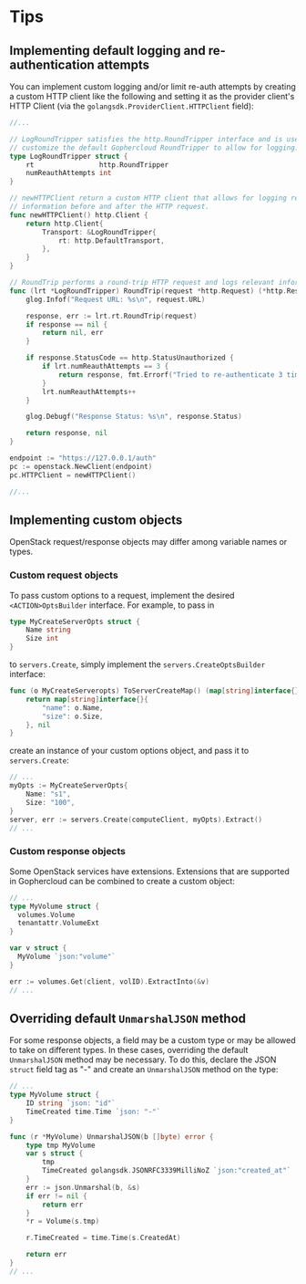 # Tips

## Implementing default logging and re-authentication attempts

You can implement custom logging and/or limit re-auth attempts by creating a custom HTTP client
like the following and setting it as the provider client's HTTP Client (via the
`golangsdk.ProviderClient.HTTPClient` field):

```go
//...

// LogRoundTripper satisfies the http.RoundTripper interface and is used to
// customize the default Gophercloud RoundTripper to allow for logging.
type LogRoundTripper struct {
	rt                http.RoundTripper
	numReauthAttempts int
}

// newHTTPClient return a custom HTTP client that allows for logging relevant
// information before and after the HTTP request.
func newHTTPClient() http.Client {
	return http.Client{
		Transport: &LogRoundTripper{
			rt: http.DefaultTransport,
		},
	}
}

// RoundTrip performs a round-trip HTTP request and logs relevant information about it.
func (lrt *LogRoundTripper) RoundTrip(request *http.Request) (*http.Response, error) {
	glog.Infof("Request URL: %s\n", request.URL)

	response, err := lrt.rt.RoundTrip(request)
	if response == nil {
		return nil, err
	}

	if response.StatusCode == http.StatusUnauthorized {
		if lrt.numReauthAttempts == 3 {
			return response, fmt.Errorf("Tried to re-authenticate 3 times with no success.")
		}
		lrt.numReauthAttempts++
	}

	glog.Debugf("Response Status: %s\n", response.Status)

	return response, nil
}

endpoint := "https://127.0.0.1/auth"
pc := openstack.NewClient(endpoint)
pc.HTTPClient = newHTTPClient()

//...
```


## Implementing custom objects

OpenStack request/response objects may differ among variable names or types.

### Custom request objects

To pass custom options to a request, implement the desired `<ACTION>OptsBuilder` interface. For
example, to pass in

```go
type MyCreateServerOpts struct {
	Name string
	Size int
}
```

to `servers.Create`, simply implement the `servers.CreateOptsBuilder` interface:

```go
func (o MyCreateServeropts) ToServerCreateMap() (map[string]interface{}, error) {
	return map[string]interface{}{
		"name": o.Name,
		"size": o.Size,
	}, nil
}
```

create an instance of your custom options object, and pass it to `servers.Create`:

```go
// ...
myOpts := MyCreateServerOpts{
	Name: "s1",
	Size: "100",
}
server, err := servers.Create(computeClient, myOpts).Extract()
// ...
```

### Custom response objects

Some OpenStack services have extensions. Extensions that are supported in Gophercloud can be
combined to create a custom object:

```go
// ...
type MyVolume struct {
  volumes.Volume
  tenantattr.VolumeExt
}

var v struct {
  MyVolume `json:"volume"`
}

err := volumes.Get(client, volID).ExtractInto(&v)
// ...
```

## Overriding default `UnmarshalJSON` method

For some response objects, a field may be a custom type or may be allowed to take on
different types. In these cases, overriding the default `UnmarshalJSON` method may be
necessary. To do this, declare the JSON `struct` field tag as "-" and create an `UnmarshalJSON`
method on the type:

```go
// ...
type MyVolume struct {
	ID string `json: "id"`
	TimeCreated time.Time `json: "-"`
}

func (r *MyVolume) UnmarshalJSON(b []byte) error {
	type tmp MyVolume
	var s struct {
		tmp
		TimeCreated golangsdk.JSONRFC3339MilliNoZ `json:"created_at"`
	}
	err := json.Unmarshal(b, &s)
	if err != nil {
		return err
	}
	*r = Volume(s.tmp)

	r.TimeCreated = time.Time(s.CreatedAt)

	return err
}
// ...
```
